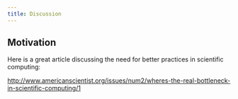 ```yaml
---
title: Discussion
---
```


## Motivation

Here is a great article discussing the need for better practices in
scientific computing:

http://www.americanscientist.org/issues/num2/wheres-the-real-bottleneck-in-scientific-computing/1
